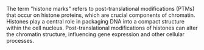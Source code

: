 The term "histone marks" refers to post-translational modifications (PTMs) that occur on histone proteins, which are crucial components of chromatin. Histones play a central role in packaging DNA into a compact structure within the cell nucleus. Post-translational modifications of histones can alter the chromatin structure, influencing gene expression and other cellular processes.